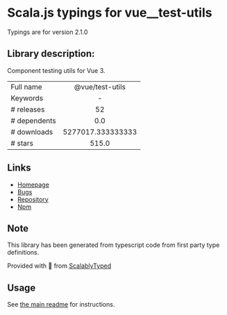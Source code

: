 
# Scala.js typings for vue__test-utils

Typings are for version 2.1.0

## Library description:
Component testing utils for Vue 3.

|                    |                 |
| ------------------ | :-------------: |
| Full name          | @vue/test-utils |
| Keywords           | - |
| # releases         | 52 |
| # dependents       | 0.0 |
| # downloads        | 5277017.333333333 |
| # stars            | 515.0 |

## Links
- [Homepage](https://github.com/vuejs/test-utils)
- [Bugs](https://github.com/vuejs/test-utils/issues)
- [Repository](https://github.com/vuejs/test-utils)
- [Npm](https://www.npmjs.com/package/%40vue%2Ftest-utils)
    


## Note
This library has been generated from typescript code from first party type definitions.

Provided with :purple_heart: from [ScalablyTyped](https://github.com/oyvindberg/ScalablyTyped)

## Usage
See [the main readme](../../readme.md) for instructions.


